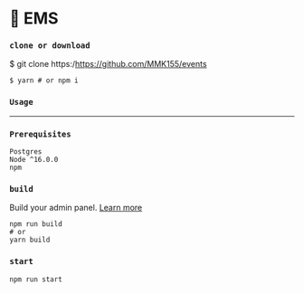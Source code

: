# 🚀 EMS

### `clone or download`

$ git clone https:/https://github.com/MMK155/events

```
$ yarn # or npm i
```

### `Usage`
_______________________________________________________________________________________________________________________________________________________________________

### `Prerequisites`
```
Postgres
Node ^16.0.0
npm
```



### `build`

Build your admin panel. [Learn more](https://docs.strapi.io/developer-docs/latest/developer-resources/cli/CLI.html#strapi-build)

```
npm run build
# or
yarn build
```

### `start`
```
npm run start
```

